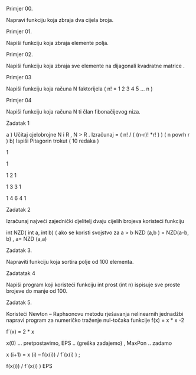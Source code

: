 Primjer 00.

Napravi funkciju koja zbraja dva cijela broja.

Primjer 01.

Napiši funkciju koja zbraja elemente polja.

Primjer 02.

Napiši funkciju koja zbraja sve elemente na dijagonali kvadratne matrice .

Primjer 03

Napiši funkciju koja računa N faktorijela ( n! = 1 2 3 4 5 … n )

Primjer 04

Napiši funkciju koja računa N ti član fibonačijevog niza.

Zadatak 1

a ) Učitaj cjelobrojne  N i R ,  N > R . Izračunaj  = (  n!  / (  (n-r)! *r!  )  ) ( n povrh r ) 
b) Ispiši Pitagorin trokut ( 10 redaka )

1

1

1         2          1

1         3          3         1

1         4          6         4         1

Zadatak 2

Izračunaj najveći zajednički djelitelj dvaju cijelih brojeva koristeći funkciju

int NZD( int a, int b) 
( ako se koristi svojstvo za a > b NZD (a,b ) = NZD(a-b, b)  , a= NZD (a,a)

Zadatak 3.

Napraviti funkciju koja sortira polje od 100 elementa.

Zadatatak 4

Napiši program koji koristeći funkciju int prost (int n) ispisuje sve proste brojeve do manje od 100.

Zadatak 5.

Koristeći Newton – Raphsonovu metodu rješavanja nelinearnih jednadžbi napravi program za numeričko traženje nul-točaka funkcije f(x) = x * x -2

f´(x) = 2 * x

x(0) … pretpostavimo, EPS .. (greška zadajemo) , MaxPon .. zadamo

 

x (i+1) = x (i) – f(x(i)) / f´(x(i) ) ;

f(x(i)) / f´(x(i) )  EPS
